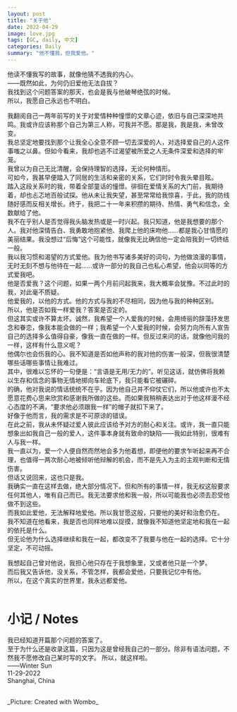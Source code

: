 ```yaml
---
layout: post
title: "关于他"
date: 2022-04-29
image: love.jpg
tags: [GC, daily, 中文]
categories: Daily
summary: "他不懂我，但我爱他。"
---
```

他读不懂我写的故事，就像他猜不透我的内心。    
——既然如此，为何仍旧爱他无法自拔？    
我找到这个问题答案的那天，也会是我与他破琴绝弦的时候。    
所以，我愿自己永远也不明白。    

我翻阅自己一两年前写的关于对爱情种种憧憬的文章心迹，依旧与自己深深地共鸣。我或许应该称那个自己为第三人称，可我并不愿。那是我，我是我，未曾改变。    
我总坚定地要找到那个让我全心全意不顾一切去深爱的人，对选择爱自己的人这件事嗤之以鼻。但如今看来，我却也逃不过渴望被所爱之人无条件深爱和选择的牢笼。    
我曾以为自己无比清醒，会保持理智的选择，无论何种情形。    
可如今，我甚早便踏入了同居的生活和亲密的关系，它们时时令我头晕目眩。    
踏入这段关系时的我，带着全部童话的憧憬。徘徊在爱情关系的大门前，我期待着，却也忐忑地百般试探。他从未让我失望，甚至常常给我惊喜，于此，我的防线随好感而反相关增长。终于，我把二十一年来积攒的期待、热情、勇气和信念，全数献给了他。    
我不在乎别人是否觉得我头脑发热或是一时兴起。我只知道，他是我想要的那个人。我对他深情告白、我勇敢地抱紧他、我爬上他的床吻他……都是我心甘情愿的美丽结果。我没想过“后悔”这个可能性，就像我无比确信他一定会陪我到一切终结一般。    
我以我习惯和渴望的方式爱他。我为他书写诸多美好的词句，为他做浪漫的事情，无时无刻不想与他待在一起……或许一部分的我自己也私心希望，他会以同等的方式爱我吧。    
他是否爱我？这个问题，如果一两个月前问起我来，我大概率会犹豫。不过此时的我，对此毫不质疑。    
他爱我的，以他的方式。他的方式与我的不尽相同，因为他与我的种种区别。    
所以，他是否如我一样爱我？答案是否定的。    
但这其实或许不算太坏。诚然，我希望一个人爱我的时候，会用绮丽的辞藻抒发思念和眷恋，像我本能会做的一样；我希望一个人爱我的时候，会努力向所有人宣告自己的选择多么值得自豪，像我一直在做的一样。但反过来问的话，就像他问我的一样，这样有什么意义呢？    
他偶尔也会伤我的心。我不知道是否如他声称的我对他的伤害一般深，但我很清楚哪些话哪些事情让我难过。    
其中，很难以忘怀的一句便是：“言语是无用/无力的”。听见这话，就仿佛将我赖以生存和信念的事物无情地掷向车轮底下，我只能看它被碾碎。    
的确，他对我说的情话统统不在乎。因为他自己并不仰仗它们，所以他或许也不太愿意花费心思来欣赏和感谢我所做的这些。而如果我稍稍表达出对于他这样漫不经心态度的不满，“要求他必须跟我一样”的帽子就扣下来了。    
好像于他而言，我的需求是不可原谅的错误。    
在此之前，我从未怀疑过爱人彼此应该给予对方的耐心和关注。或许，我一直只能想象出如我自己一般的爱人，这件事本身就有致命的缺陷——我如此特别，很难有人与我一样。    
我一直以为，爱一个人便自然而然地会多为他着想，即便他的要求乍听起来再不合理，也值得一两次耐心地被倾听他辩解的机会，而不是先入为主的主观判断和无情伤害。    
但话又说回来，这也只是我。    
我确实一直在这样去做，绝大部分情况下。但和所有的事情一样，我无权这般要求任何其他人，唯有自己而已。我无法要求他和我一般，所以可能我也必须去忍受他做不到这些。    
而我如此爱他，无法解释地爱他。所以我甘愿这般，只要他的美好和治愈仍在。    
我不知道在他看来，我是否也同样地难以捉摸，就像我不知道他坚定地和我在一起的依托是什么。    
但无论他为什么选择继续和我在一起，都改变不了我要与他在一起的选择。它十分坚定，不可动摇。    

我想起自己曾对他说，我担心他只存在于我想象里，又或者他只是一个梦。    
而后我又告诉他，没关系，不管怎样，我都会爱他，只要我记忆中有他。    
所以，在这个真实的世界里，我永远都爱他。    
<br/>
# 小记 / Notes
我已经知道开篇那个问题的答案了。    
至于为什么还是收录这篇，只因为这是曾经我自己的一部分。除非有语法问题，不然我不愿修改自己某时写的文字。
所以，就这样啦。
<br/>
——Winter Sun    
11-29-2022    
Shanghai, China

<br/>
_Picture: Created with Wombo_